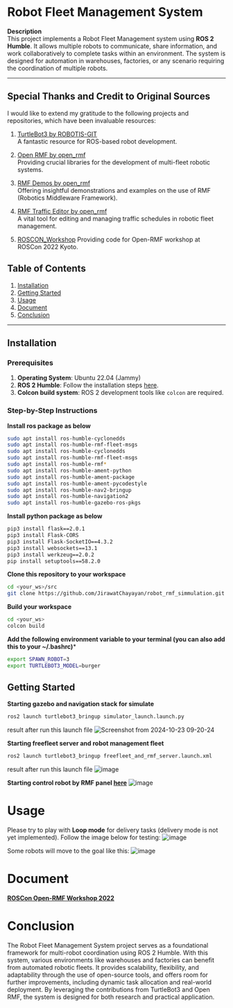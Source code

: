 # Robot Fleet Management System

**Description**  
This project implements a Robot Fleet Management system using **ROS 2 Humble**. It allows multiple robots to communicate, 
share information, and work collaboratively to complete tasks within an environment. The system is designed for automation in warehouses, 
factories, or any scenario requiring the coordination of multiple robots.

---

## Special Thanks and Credit to Original Sources

I would like to extend my gratitude to the following projects and repositories, which have been invaluable resources:

1. [TurtleBot3 by ROBOTIS-GIT](https://github.com/ROBOTIS-GIT/turtlebot3/tree/humble-devel)  
   A fantastic resource for ROS-based robot development.

2. [Open RMF by open_rmf](https://github.com/open-rmf)  
   Providing crucial libraries for the development of multi-fleet robotic systems.

3. [RMF Demos by open_rmf](https://github.com/open-rmf/rmf_demos)  
   Offering insightful demonstrations and examples on the use of RMF (Robotics Middleware Framework).

4. [RMF Traffic Editor by open_rmf](https://github.com/open-rmf/rmf_traffic_editor)  
   A vital tool for editing and managing traffic schedules in robotic fleet management.

5. [ROSCON_Workshop](https://github.com/open-rmf/roscon_workshop)
   Providing code for Open-RMF workshop at ROSCon 2022 Kyoto.

## Table of Contents

1. [Installation](#installation)
2. [Getting Started](#getting-started)
3. [Usage](#usage)
4. [Document](#Document)
5. [Conclusion](Conclusion)
---

## Installation

### Prerequisites

1. **Operating System**: Ubuntu 22.04 (Jammy)
2. **ROS 2 Humble**: Follow the installation steps [here](https://docs.ros.org/en/humble/Installation.html).
3. **Colcon build system**: ROS 2 development tools like `colcon` are required.

### Step-by-Step Instructions

**Install ros package as below**
   ```bash
   sudo apt install ros-humble-cyclonedds
   sudo apt install ros-humble-rmf-fleet-msgs
   sudo apt install ros-humble-cyclonedds
   sudo apt install ros-humble-rmf-fleet-msgs
   sudo apt install ros-humble-rmf*
   sudo apt install ros-humble-ament-python
   sudo apt install ros-humble-ament-package 
   sudo apt install ros-humble-ament-pycodestyle
   sudo apt install ros-humble-nav2-bringup
   sudo apt install ros-humble-navigation2
   sudo apt install ros-humble-gazebo-ros-pkgs
   ```
**Install python package as below**
   ```bash
   pip3 install flask==2.0.1
   pip3 install Flask-CORS
   pip3 install Flask-SocketIO==4.3.2
   pip3 install websockets==13.1
   pip3 install werkzeug==2.0.2
   pip install setuptools==58.2.0
   ```
**Clone this repository to your workspace**
   ```bash
   cd <your_ws>/src
   git clone https://github.com/JirawatChayayan/robot_rmf_simmulation.git .
   ```
**Build your workspace**
   ```bash
   cd <your_ws>
   colcon build
   ```
**Add the following environment variable to your terminal (you can also add this to your ~/.bashrc)***
   ```bash
   export SPAWN_ROBOT=3
   export TURTLEBOT3_MODEL=burger
   ```

## Getting Started

**Starting gazebo and navigation stack for simulate**
   ```bash
   ros2 launch turtlebot3_bringup simulator_launch.launch.py 
   ```
result after run this launch file 
![Screenshot from 2024-10-23 09-20-24](https://github.com/user-attachments/assets/fc5708fd-d95f-4f56-8fac-0d11ddfabebd)

**Starting freefleet server and robot management fleet**
   ```bash
   ros2 launch turtlebot3_bringup freefleet_and_rmf_server.launch.xml
   ```
result after run this launch file 
![image](https://github.com/user-attachments/assets/01fa95ef-4712-49b6-ba5d-2335a8f440bb)

**Starting control robot by RMF panel [here](https://open-rmf.github.io/rmf-panel-js/)**
![image](https://github.com/user-attachments/assets/80ca5381-2109-4fb9-bd51-f22ccc72ca12)


# Usage

Please try to play with __Loop mode__ for delivery tasks (delivery mode is not yet implemented). Follow the image below for testing:
![image](https://github.com/user-attachments/assets/8cc357b8-4088-498e-b877-0abfb6b55b79)

Some robots will move to the goal like this:
![image](https://github.com/user-attachments/assets/7f59f51b-dda3-4bb1-8502-6bde016594a9)

# Document
**[ROSCon Open-RMF Workshop 2022](https://docs.google.com/presentation/d/1Lt79xlM_XkITmURSbI5hkAAgnjSX8dHKBkgvz3x3Uzw/edit#slide=id.g117b0289c78_0_0)**

# Conclusion

The Robot Fleet Management System project serves as a foundational framework for multi-robot coordination using ROS 2 Humble. 
With this system, various environments like warehouses and factories can benefit from automated robotic fleets. 
It provides scalability, flexibility, and adaptability through the use of open-source tools, and offers room for further improvements, including dynamic task allocation and real-world deployment.
By leveraging the contributions from TurtleBot3 and Open RMF, the system is designed for both research and practical application. 


